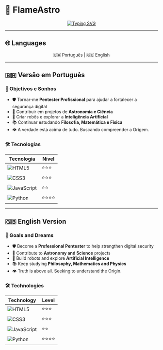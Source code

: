 # 🌌 FlameAstro

<div align="center">

[![Typing SVG](https://readme-typing-svg.herokuapp.com?font=Fira+Code&size=24&duration=4000&pause=1000&color=3498db&center=true&vCenter=true&width=600&lines=Welcome+%2F+Bem+Vindo;Passion+For+Learning+%2F+Paixão+Por+Estudar;Future+Pentester+%26+Astronomer+%2F+Pentester+e+Astrônomo)](https://git.io/typing-svg)

</div>

---

## 🌐 Languages
<p align="center">
  <a href="#portuguese">🇧🇷 Português</a> |
  <a href="#english">🇬🇧 English</a>
</p>

---

<h2 id="portuguese">🇧🇷 Versão em Português</h2>

### 🚀 Objetivos e Sonhos  
- 🛡️ Tornar-me **Pentester Profissional** para ajudar a fortalecer a segurança digital  
- 🔭 Contribuir em projetos de **Astronomia e Ciência**  
- 🤖 Criar robôs e explorar a **Inteligência Artificial**  
- 📚 Continuar estudando **Filosofia, Matemática e Física**  
- 👁️ A verdade está acima de tudo. Buscando compreender a Origem.  

### 🛠️ Tecnologias  
| Tecnologia | Nível |
|------------|-------|
| ![HTML5](https://img.shields.io/badge/HTML5-E34F26?style=for-the-badge&logo=html5&logoColor=white) | ⭐⭐⭐ |
| ![CSS3](https://img.shields.io/badge/CSS3-1572B6?style=for-the-badge&logo=css3&logoColor=white) | ⭐⭐⭐ |
| ![JavaScript](https://img.shields.io/badge/JavaScript-F7DF1E?style=for-the-badge&logo=javascript&logoColor=black) | ⭐⭐ |
| ![Python](https://img.shields.io/badge/Python-3776AB?style=for-the-badge&logo=python&logoColor=white) | ⭐⭐⭐⭐ |

---

<h2 id="english">🇬🇧 English Version</h2>

### 🚀 Goals and Dreams  
- 🛡️ Become a **Professional Pentester** to help strengthen digital security  
- 🔭 Contribute to **Astronomy and Science** projects  
- 🤖 Build robots and explore **Artificial Intelligence**  
- 📚 Keep studying **Philosophy, Mathematics and Physics**  
- 👁️ Truth is above all. Seeking to understand the Origin.  

### 🛠️ Technologies  
| Technology | Level |
|------------|-------|
| ![HTML5](https://img.shields.io/badge/HTML5-E34F26?style=for-the-badge&logo=html5&logoColor=white) | ⭐⭐⭐ |
| ![CSS3](https://img.shields.io/badge/CSS3-1572B6?style=for-the-badge&logo=css3&logoColor=white) | ⭐⭐⭐ |
| ![JavaScript](https://img.shields.io/badge/JavaScript-F7DF1E?style=for-the-badge&logo=javascript&logoColor=black) | ⭐⭐ |
| ![Python](https://img.shields.io/badge/Python-3776AB?style=for-the-badge&logo=python&logoColor=white) | ⭐⭐⭐⭐ |
